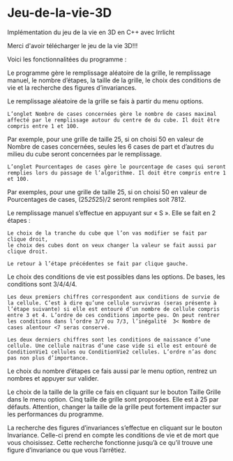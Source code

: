# Jeu-de-la-vie-3D
Implémentation du jeu de la vie en 3D en C++ avec Irrlicht

Merci d'avoir télécharger le jeu de la vie 3D!!!

Voici les fonctionnalitées du programme :

Le programme gère le remplissage aléatoire de la grille, le remplissage manuel, le nombre d’étapes, la taille de la grille, le choix des conditions de vie et la recherche des figures d’invariances.

Le remplissage aléatoire de la grille se fais à partir du menu options.

    L’onglet Nombre de cases concernées gère le nombre de cases maximal affecté par le remplissage autour du centre de du cube. Il doit être compris entre 1 et 100.

Par exemple, pour une grille de taille 25, si on choisi 50 en valeur de Nombre de cases concernées, seules les 6 cases de part et d’autres du milieu du cube seront concernées par le remplissage.

    L’onglet Pourcentages de cases gère le pourcentage de cases qui seront remplies lors du passage de l’algorithme. Il doit être compris entre 1 et 100.

Par exemples, pour une grille de taille 25, si on choisi 50 en valeur de Pourcentages de cases, (25*25*25)/2  seront remplies soit 7812.

Le remplissage manuel s’effectue en appuyant sur « S ». Elle se fait en 2 étapes :

    Le choix de la tranche du cube que l’on vas modifier se fait par clique droit,
    le choix des cubes dont on veux changer la valeur se fait aussi par clique droit.

    Le retour à l’étape précédentes se fait par clique gauche.
    
Le choix des conditions de vie est possibles dans les options. De bases, les conditions sont 3/4/4/4.

    Les deux premiers chiffres correspondent aux conditions de survie de la cellule. C’est à dire qu’une cellule survivras (seras présente à l’étape suivante) si elle est entouré d’un nombre de cellule compris entre 3 et 4. L’ordre de ces conditions importe peu. On peut rentrer les conditions dans l’ordre 3/7 ou 7/3, l’inégalité  3< Nombre de cases alentour <7 seras conservé.

    Les deux derniers chiffres sont les conditions de naissance d’une cellule. Une cellule naitras d’une case vide si elle est entouré de ConditionVie1 cellules ou ConditionVie2 cellules. L’ordre n’as donc pas non plus d’importance.

Le choix du nombre d’étapes ce fais aussi par le menu option, rentrez un nombres et appuyer sur valider.

Le choix de la taille de la grille ce fais en cliquant sur le bouton Taille Grille dans le menu option. Cinq taille de grille sont proposées. Elle est à 25 par défauts.
Attention,  changer la taille de la grille peut fortement impacter sur les performances du programme.

La recherche des figures d’invariances s’effectue en cliquant sur le bouton Invariance. Celle-ci prend en compte les conditions de vie et de mort que vous choisissez. Cette recherche fonctionne jusqu’à ce qu’il trouve une figure d’invariance ou que vous l’arrêtiez.
